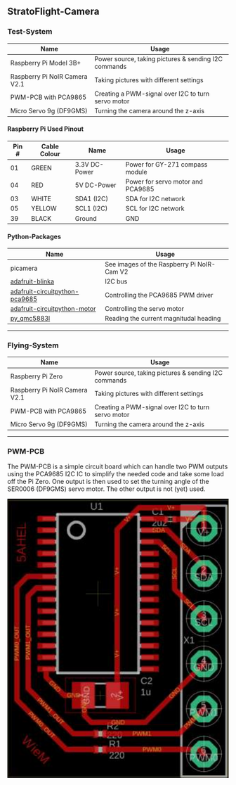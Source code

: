 ## StratoFlight-Camera

### Test-System
| Name                          | Usage                                                |
| ---                           | ---                                                  |
| Raspberry Pi Model 3B+        | Power source, taking pictures & sending I2C commands |
| Raspberry Pi NoIR Camera V2.1 | Taking pictures with different settings              |
| PWM-PCB with PCA9865          | Creating a PWM-signal over I2C to turn servo motor   |
| Micro Servo 9g (DF9GMS)       | Turning the camera around the z-axis                 |

#### Raspberry Pi Used Pinout
| Pin # | Cable Colour | Name          | Usage                             |
| ---   | ---          | ---           | ---                               |
| 01    | GREEN        | 3.3V DC-Power | Power for GY-271 compass module   |
| 04    | RED          | 5V DC-Power   | Power for servo motor and PCA9685 |
| 03    | WHITE        | SDA1 (I2C)    | SDA for I2C network               |
| 05    | YELLOW       | SCL1 (I2C)    | SCL for I2C network               |
| 39    | BLACK        | Ground        | GND                               |

#### Python-Packages
| Name                                                                                         | Usage                                      |
| ---                                                                                          | ---                                        |
| picamera                                                                                     | See images of the Raspberry Pi NoIR-Cam V2 |
| [adafruit-blinka](https://github.com/adafruit/Adafruit_Blinka)                               | I2C bus                                    |
| [adafruit-circuitpython-pca9685](https://github.com/adafruit/Adafruit_CircuitPython_PCA9685) | Controlling the PCA9685 PWM driver         |
| [adafruit-circuitpython-motor](https://github.com/adafruit/Adafruit_CircuitPython_Motor)     | Controlling the servo motor                |
| [py_qmc5883l](https://github.com/RigacciOrg/py-qmc5883l)                                     | Reading the current magnitudal heading     |

***

### Flying-System
| Name 	                        | Usage                                                |
| ---                           | ---                                                  |
| Raspberry Pi Zero             | Power source, taking pictures & sending I2C commands |
| Raspberry Pi NoIR Camera V2.1	| Taking pictures with different settings              |
| PWM-PCB with PCA9865          | Creating a PWM-signal over I2C to turn servo motor   |
| Micro Servo 9g (DF9GMS)       | Turning the camera around the z-axis                 |

***

### PWM-PCB
The PWM-PCB is a simple circuit board which can handle two PWM outputs using the PCA9685 I2C IC to simplify the needed code and take some load off the Pi Zero. One output is then used to set the turning angle of the SER0006 (DF9GMS) servo motor. The other output is not (yet) used.

![PCB for PWM](./pictures/PWM-PCB.png "PWM-PCB")
